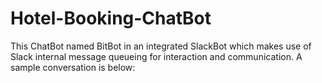 # Hotel-Booking-ChatBot

This ChatBot named BitBot in an integrated SlackBot which makes use of Slack internal message queueing for interaction and communication.
A sample conversation is below:
